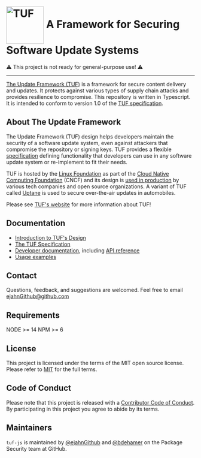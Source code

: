 # <img src="https://cdn.rawgit.com/theupdateframework/artwork/3a649fa6/tuf-logo.svg" height="100" valign="middle" alt="TUF"/> A Framework for Securing Software Update Systems

⚠️ This project is not ready for general-purpose use! ⚠️

---

[The Update Framework (TUF)](https://theupdateframework.io/) is a framework for
secure content delivery and updates. It protects against various types of
supply chain attacks and provides resilience to compromise. This repository is written in Typescript. It is intended to conform to
version 1.0 of the [TUF
specification](https://theupdateframework.github.io/specification/latest/).

## About The Update Framework

The Update Framework (TUF) design helps developers maintain the security of a
software update system, even against attackers that compromise the repository
or signing keys.
TUF provides a flexible
[specification](https://github.com/theupdateframework/specification/blob/master/tuf-spec.md)
defining functionality that developers can use in any software update system or
re-implement to fit their needs.

TUF is hosted by the [Linux Foundation](https://www.linuxfoundation.org/) as
part of the [Cloud Native Computing Foundation](https://www.cncf.io/) (CNCF)
and its design is [used in production](https://theupdateframework.io/adoptions/)
by various tech companies and open source organizations. A variant of TUF
called [Uptane](https://uptane.github.io/) is used to secure over-the-air
updates in automobiles.

Please see [TUF's website](https://theupdateframework.com/) for more information about TUF!

## Documentation

- [Introduction to TUF's Design](https://theupdateframework.io/overview/)
- [The TUF Specification](https://theupdateframework.github.io/specification/latest/)
- [Developer documentation](https://theupdateframework.readthedocs.io/), including
  [API reference](https://theupdateframework.readthedocs.io/en/latest/api/api-reference.html)
- [Usage examples](https://github.com/github/tuf-js/tree/main/examples/client-example)

## Contact

Questions, feedback, and suggestions are welcomed. Feel free to email ejahnGithub@github.com

## Requirements

NODE >= 14
NPM >= 6

## License

This project is licensed under the terms of the MIT open source license. Please refer to [MIT](./LICENSE.md) for the full terms.

## Code of Conduct

Please note that this project is released with a [Contributor Code of Conduct](./CODE_OF_CONDUCT.md). By participating in this project you agree to abide by its terms.

## Maintainers

`tuf-js` is maintained by [@ejahnGithub](https://github.com/ejahnGithub) and [@bdehamer](https://github.com/bdehamer) on the Package Security team at GitHub.
